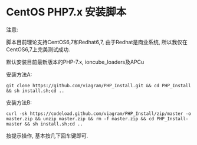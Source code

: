 # CentOS PHP7.x 安装脚本


注意: 

  脚本目前理论支持CentOS6,7和Redhat6,7, 由于Redhat是商业系统, 所以我仅在CentOS6,7上完美测试成功.
  
默认安装目前最新版本的PHP-7.x, ioncube_loaders及APCu

安装方法A:

    git clone https://github.com/viagram/PHP_Install.git && cd PHP_Install && sh install.sh;cd ..

安装方法B:

    curl -sk https://codeload.github.com/viagram/PHP_Install/zip/master -o master.zip && unzip master.zip && rm -f master.zip && cd PHP_Install-master && sh install.sh;cd ..

按提示操作, 基本按几下回车键即可.
